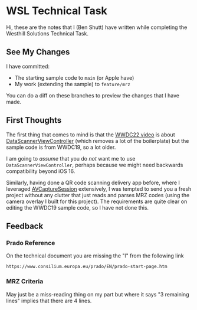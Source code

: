 # WSL Technical Task

Hi, these are the notes that I (Ben Shutt) have written while completing the Westhill Solutions Technical Task.

## See My Changes

I have committed:

- The starting sample code to `main` (or Apple have)
- My work (extending the sample) to `feature/mrz`

You can do a diff on these branches to preview the changes that I have made.

## First Thoughts

The first thing that comes to mind is that the [WWDC22 video](https://developer.apple.com/videos/play/wwdc2022/10025/) is about [DataScannerViewController](https://developer.apple.com/documentation/visionkit/datascannerviewcontroller) (which removes a lot of the boilerplate) but the sample code is from WWDC19, so a lot older.

I am going to _assume_ that you do *not* want me to use `DataScannerViewController`, perhaps because we might need backwards compatibility beyond iOS 16.

Similarly, having done a QR code scanning delivery app before, where I leveraged [AVCaptureSession](https://developer.apple.com/documentation/avfoundation/avcapturesession) extensively, I was tempted to send you a fresh project without any clutter that just reads and parses MRZ codes (using the camera overlay I built for this project).
The requirements are quite clear on editing the WWDC19 sample code, so I have not done this.

## Feedback

### Prado Reference

On the technical document you are missing the "l" from the following link

```
https://www.consilium.europa.eu/prado/EN/prado-start-page.htm
```

### MRZ Criteria

May just be a miss-reading thing on my part but where it says "3 remaining lines" implies that there are 4 lines.
